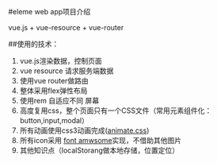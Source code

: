 #eleme web app项目介绍

vue.js + vue-resource + vue-router

##使用的技术：
1. vue.js渲染数据，控制页面
2. vue resource 请求服务端数据
7. 使用vue router做路由
2. 整体采用flex弹性布局
3. 使用rem 自适应不同 屏幕
4. 高度复用css，整个页面只有一个CSS文件（常用元素组件化：button,input,modal）
5. 所有动画使用css3动画完成([animate.css](https://daneden.github.io/animate.css/))
6. 所有icon采用 [font amwsome](http://fontawesome.dashgame.com/)实现，不借助其他图片
8. 其他知识点（localStorang做本地存储，位置定位）

